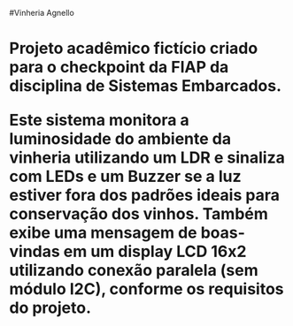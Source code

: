 #Vinheria Agnello<h1>


Projeto acadêmico fictício criado para o checkpoint da FIAP da disciplina de Sistemas Embarcados.

Este sistema monitora a luminosidade do ambiente da vinheria utilizando um LDR e sinaliza com LEDs e um Buzzer se a luz estiver fora dos padrões ideais para conservação dos vinhos. Também exibe uma mensagem de boas-vindas em um display LCD 16x2 utilizando conexão paralela (sem módulo I2C), conforme os requisitos do projeto.
